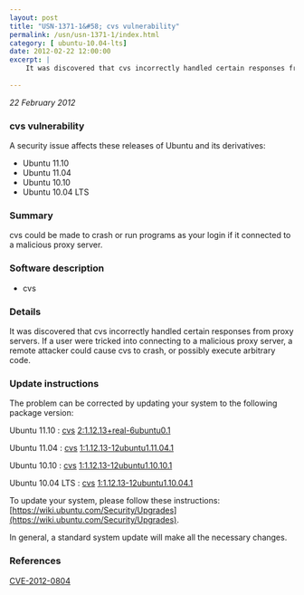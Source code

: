 ```yaml
---
layout: post
title: "USN-1371-1&#58; cvs vulnerability"
permalink: /usn/usn-1371-1/index.html
category: [ ubuntu-10.04-lts]
date: 2012-02-22 12:00:00
excerpt: |
    It was discovered that cvs incorrectly handled certain responses from proxy servers. If a user were tricked into connecting to a malicious proxy server, a remote attacker could cause cvs to crash, or possibly execute arbitrary code. 
    
--- 
```

 
 

*22 February 2012*

### cvs vulnerability

A security issue affects these releases of Ubuntu and its derivatives:

* Ubuntu 11.10
* Ubuntu 11.04
* Ubuntu 10.10
* Ubuntu 10.04 LTS

### Summary

cvs could be made to crash or run programs as your login if it connected to a malicious proxy server.

### Software description

* cvs 

### Details

It was discovered that cvs incorrectly handled certain responses from proxy servers. If a user were tricked into connecting to a malicious proxy server, a remote attacker could cause cvs to crash, or possibly execute arbitrary code. 

### Update instructions

The problem can be corrected by updating your system to the following package version:

Ubuntu 11.10
 : [cvs](https://launchpad.net/ubuntu/+source/cvs) <span> [2:1.12.13+real-6ubuntu0.1](https://launchpad.net/ubuntu/+source/cvs/2:1.12.13+real-6ubuntu0.1) </span> 

Ubuntu 11.04
 : [cvs](https://launchpad.net/ubuntu/+source/cvs) <span> [1:1.12.13-12ubuntu1.11.04.1](https://launchpad.net/ubuntu/+source/cvs/1:1.12.13-12ubuntu1.11.04.1) </span> 

Ubuntu 10.10
 : [cvs](https://launchpad.net/ubuntu/+source/cvs) <span> [1:1.12.13-12ubuntu1.10.10.1](https://launchpad.net/ubuntu/+source/cvs/1:1.12.13-12ubuntu1.10.10.1) </span> 

Ubuntu 10.04 LTS
 : [cvs](https://launchpad.net/ubuntu/+source/cvs) <span> [1:1.12.13-12ubuntu1.10.04.1](https://launchpad.net/ubuntu/+source/cvs/1:1.12.13-12ubuntu1.10.04.1) </span> 

To update your system, please follow these instructions: [https://wiki.ubuntu.com/Security/Upgrades](https://wiki.ubuntu.com/Security/Upgrades).

In general, a standard system update will make all the necessary changes. 

### References

 
 [CVE-2012-0804](http://people.ubuntu.com/~ubuntu-security/cve/CVE-2012-0804)
 

